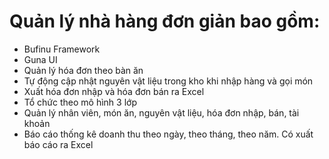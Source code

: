 # Quản lý nhà hàng đơn giản bao gồm:
  + Bufinu Framework
  + Guna UI
  + Quản lý hóa đơn theo bàn ăn
  + Tự động cập nhật nguyên vật liệu trong kho khi nhập hàng và gọi món
  + Xuất hóa đơn nhập và hóa đơn bán ra Excel
  + Tổ chức theo mô hình 3 lớp
  + Quản lý nhân viên, món ăn, nguyên vật liệu, hóa đơn nhập, bán, tài khoản
  + Báo cáo thống kê doanh thu theo ngày, theo tháng, theo năm. Có xuất báo cáo ra Excel
